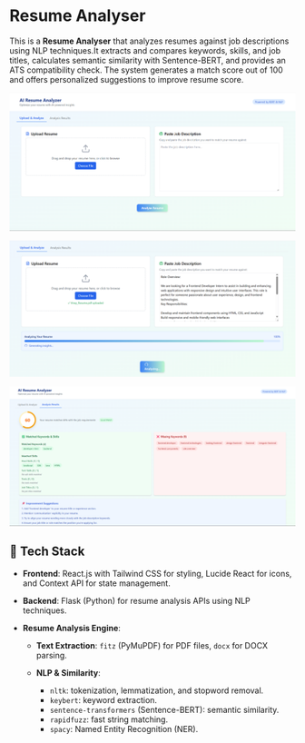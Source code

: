 # Resume Analyser
This is a **Resume Analyser** that analyzes resumes against job descriptions using NLP techniques.It extracts and compares keywords, skills, and job titles, calculates semantic similarity with Sentence-BERT, and provides an ATS compatibility check. The system generates a match score out of 100 and offers personalized suggestions to improve resume score.


![Website Screenshot](./frontend/public/Screenshot1.png)

![Website Screenshot](./frontend/public/Screenshot3.png)

![Website Screenshot](./frontend/public/Screenshot2.png)

## 🔧 Tech Stack

- **Frontend**: React.js with Tailwind CSS for styling, Lucide React for icons, and Context API for state management.

- **Backend**: Flask (Python) for resume analysis APIs using NLP techniques.

- **Resume Analysis Engine**:

  - **Text Extraction**: `fitz` (PyMuPDF) for PDF files, `docx` for DOCX parsing.

  - **NLP & Similarity**:
    - `nltk`: tokenization, lemmatization, and stopword removal.
    - `keybert`: keyword extraction.
    - `sentence-transformers` (Sentence-BERT): semantic similarity.
    - `rapidfuzz`: fast string matching.
    - `spacy`: Named Entity Recognition (NER).





